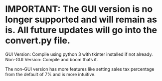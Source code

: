 # IMPORTANT: The GUI version is no longer supported and will remain as is. All future updates will go into the convert.py file.

GUI Version: Compile using python 3 with tkinter installed if not already.
Non-GUI Version: Compile and boom thats it.

The non-GUI version has more features like setting sales tax percentage from the default of 7% and is more intuitive.
